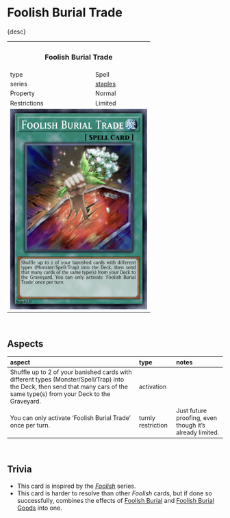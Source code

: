 # Foolish Burial Trade

{desc}

<table>
  <tr>
    <th colspan="2"> <h3> Foolish Burial Trade </h3> </th>
  </tr>
  <tr>
    <td> type </td>
    <td> Spell </td>
  </tr>
  <tr>
    <td> series </td>
    <td> <a href="../../../archetypes/staples.md">staples</a> </td>
  </tr>
  <tr>
    <td> Property </td>
    <td> Normal </td>
  </tr>
  <tr>
    <td> Restrictions </td>
    <td> Limited </td>
  </tr>
  <tr>
    <td colspan="2"> <img src="../../../.assets/cards/spells/Foolish Burial Trade.png" width="320px"> </td>
  </tr>
</table>


<br>


## Aspects

| aspect | type | notes |
| :----- | :--- | :---- |
| Shuffle up to 2 of your banished cards with different types (Monster/Spell/Trap) into the Deck, then send that many cars of the same type(s) from your Deck to the Graveyard. | activation | |
| You can only activate ‘Foolish Burial Trade’ once per turn. | turnly restriction | Just future proofing, even though it’s already limited. |


<br>


## Trivia

- This card is inspired by the [*Foolish*](https://yugipedia.com/wiki/Foolish) series.
- This card is harder to resolve than other *Foolish* cards, but if done so successfully, combines the effects of [Foolish Burial](https://yugipedia.com/wiki/Foolish_Burial) and [Foolish Burial Goods](https://yugipedia.com/wiki/Foolish_Burial_Goods) into one.
